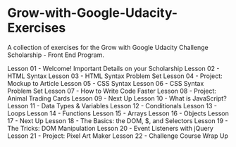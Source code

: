 # Grow-with-Google-Udacity-Exercises
A collection of exercises for the Grow with Google Udacity Challenge Scholarship - Front End Program. 

Lesson 01 - Welcome! Important Details on your Scholarship
Lesson 02 - HTML Syntax
Lesson 03 - HTML Syntax Problem Set
Lesson 04 - Project: Mockup to Article
Lesson 05 - CSS Syntax
Lesson 06 - CSS Syntax Problem Set
Lesson 07 - How to Write Code Faster
Lesson 08 - Project: Animal Trading Cards
Lesson 09 - Next Up
Lesson 10 - What is JavaScript?
Lesson 11 - Data Types & Variables
Lesson 12 - Conditionals
Lesson 13 - Loops
Lesson 14 - Functions
Lesson 15 - Arrays
Lesson 16 - Objects
Lesson 17 - Next Up
Lesson 18 - The Basics: the DOM, $, and Selectors
Lesson 19 - The Tricks: DOM Manipulation
Lesson 20 - Event Listeners with jQuery
Lesson 21 - Project: Pixel Art Maker
Lesson 22 - Challenge Course Wrap Up